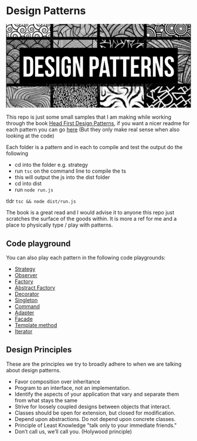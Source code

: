 # Design Patterns

![](.gitbook/assets/patterns.png)

This repo is just some small samples that I am making while working through the book [Head First Design Patterns](https://www.amazon.de/First-Design-Patterns-Brain-Friendly/dp/0596007124), if you want a nicer readme for each pattern you can go [here](./) \(But they only make real sense when also looking at the code\)

Each folder is a pattern and in each to compile and test the output do the following

* cd into the folder e.g. strategy
* run `tsc` on the command line to compile the ts
* this will output the js into the dist folder
* cd into dist
* run `node run.js`

tldr `tsc && node dist/run.js`

The book is a great read and I would advise it to anyone this repo just scratches the surface of the goods within. It is more a ref for me and a place to physically type / play with patterns.

## Code playground

You can also play each pattern in the following code playgrounds:

* [Strategy](https://codesandbox.io/embed/github/sirJiggles/designPatterns/tree/master/strategy)
* [Observer](https://codesandbox.io/embed/github/sirJiggles/designPatterns/tree/master/observer)
* [Factory](https://codesandbox.io/embed/github/sirJiggles/designPatterns/tree/master/factory)
* [Abstract Factory](https://codesandbox.io/embed/github/sirJiggles/designPatterns/tree/master/abstract-factory)
* [Decorator](https://codesandbox.io/embed/github/sirJiggles/designPatterns/tree/master/decorator)
* [Singleton](https://codesandbox.io/embed/github/sirJiggles/designPatterns/tree/master/singleton)
* [Command](https://codesandbox.io/embed/github/sirJiggles/designPatterns/tree/master/command)
* [Adapter](https://codesandbox.io/embed/github/sirJiggles/designPatterns/tree/master/adapter)
* [Facade](https://codesandbox.io/embed/github/sirJiggles/designPatterns/tree/master/facade)
* [Template method](https://codesandbox.io/embed/github/sirJiggles/designPatterns/tree/master/template-method)
* [Iterator](https://codesandbox.io/embed/github/sirJiggles/designPatterns/tree/master/iterator)

## Design Principles

These are the principles we try to broadly adhere to when we are talking about design patterns.

* Favor composition over inheritance
* Program to an interface, not an implementation.
* Identify the aspects of your application that vary and separate them from what stays the same
* Strive for loosely coupled designs between objects that interact.
* Classes should be open for extension, but closed for modification.
* Depend upon abstractions. Do not depend upon concrete classes.
* Principle of Least Knowledge "talk only to your immediate friends."
* Don’t call us, we’ll call you. \(Holywood principle\)

